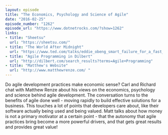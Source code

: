 ```yaml
---
layout: episode
title: "The Economics, Psychology and Science of Agile"
date: "2016-02-25"
episode_number: "1262"
episode_url: "https://www.dotnetrocks.com/?show=1262"
links:
- title: "Sheetsu"
  url: "https://sheetsu.com/"
- title: "The World After Midnight"
  url: "https://www.ted.com/talks/eddie_obeng_smart_failure_for_a_fast_changing_world?language=en"
- title: "Agile Programming in Dilbert"
  url: "http://dilbert.com/search_results?terms=Agile+Programming"
- title: "Matthew's Website"
  url: "http://www.matthewrenze.com/ "
---
```


Do agile development practices make economic sense? Carl and Richard chat with Matthew Renze about his views on the economics, psychology and science behind agile development. The conversation turns to the benefits of agile done well - moving rapidly to build effective solutions for a business. This touches a lot of points that developers care about, like their software actually being used and being valued. Matt talks about how money is not a primary motivator at a certain point - that the autonomy that agile practices bring become a more powerful drivers, and that gets great results and provides great value!
